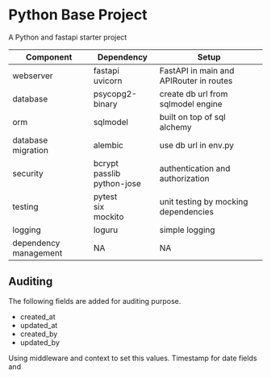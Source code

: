 # Python Base Project

A Python and fastapi starter project

| Component             | Dependency                         | Setup                                   |
|-----------------------|------------------------------------|-----------------------------------------|
| webserver             | fastapi<br/>uvicorn                | FastAPI in main and APIRouter in routes |
| database              | psycopg2-binary                    | create db url from sqlmodel engine      |
| orm                   | sqlmodel                           | built on top of sql alchemy             |
| database migration    | alembic                            | use db url in env.py                    |
| security              | bcrypt<br/>passlib<br/>python-jose | authentication and authorization        |
| testing               | pytest<br/>six<br/>mockito         | unit testing by mocking dependencies    |
| logging               | loguru                             | simple logging                          |
| dependency management | NA                                 | NA                                      |

## Auditing

The following fields are added for auditing purpose.

- created_at
- updated_at
- created_by
- updated_by

Using middleware and context to set this values. Timestamp for date fields and